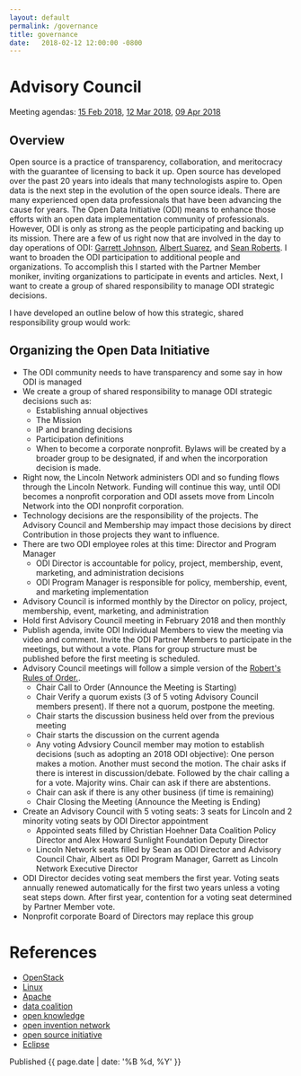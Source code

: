 ```yaml
---
layout: default
permalink: /governance
title: governance
date:   2018-02-12 12:00:00 -0800
---
```


# Advisory Council
Meeting agendas: [15 Feb 2018](https://docs.google.com/document/d/1Z82xg_sW-8wNifRwegm_MIn8M0n1wKU2THkK6nwx27c/edit?usp=sharing), [12 Mar 2018](https://docs.google.com/document/d/13No6EIjtrVDbQbOBEA-YpR-9ZgsQFZ5CR27NSROb6Hg), [09 Apr 2018](https://docs.google.com/document/d/1xRIrqCFKqmp2lqPLJQme2vp5UgdsNnXM3qpsqAAbMXs/edit?usp=sharing)
## Overview
Open source is a practice of transparency, collaboration, and meritocracy with the guarantee of licensing to back it up. Open source has developed over the past 20 years into ideals that many technologists aspire to. Open data is the next step in the evolution of the open source ideals. There are many experienced open data professionals that have been advancing the cause for years. The Open Data Initiative (ODI) means to enhance those efforts with an open data implementation community of professionals. However, ODI is only as strong as the people participating and backing up its mission. There are a few of us right now that are involved in the day to day operations of ODI: [Garrett Johnson](https://www.linkedin.com/in/garrettwjohnson/), [Albert Suarez](https://www.linkedin.com/in/albert-suarez-iv-881955138/), and [Sean Roberts](https://www.linkedin.com/in/sarob/). I want to broaden the ODI participation to additional people and organizations. To accomplish this I started with the Partner Member moniker, inviting organizations to participate in events and articles. Next, I want to create a group of shared responsibility to manage ODI strategic decisions.

I have developed an outline below of how this strategic, shared responsibility group would work: 

## Organizing the Open Data Initiative
* The ODI community needs to have transparency and some say in how ODI is managed
* We create a group of shared responsibility to manage ODI strategic decisions such as: 
  * Establishing annual objectives
  * The Mission
  * IP and branding decisions
  * Participation definitions
  * When to become a corporate nonprofit. Bylaws will be created by a broader group to be designated, if and when the incorporation decision is made.
* Right now, the Lincoln Network administers ODI and so funding flows through the Lincoln Network. Funding will continue this way, until ODI becomes a nonprofit corporation and ODI assets move from Lincoln Network into the ODI nonprofit corporation.
* Technology decisions are the responsibility of the projects. The Advisory Council and Membership may impact those decisions by direct Contribution in those projects they want to influence.
* There are two ODI employee roles at this time: Director and Program Manager
  * ODI Director is accountable for policy, project, membership, event, marketing, and administration decisions
  * ODI Program Manager is responsible for policy, membership, event, and marketing implementation
* Advisory Council is informed monthly by the Director on policy, project, membership, event, marketing, and administration 
* Hold first Advisory Council meeting in February 2018 and then monthly
* Publish agenda, invite ODI Individual Members to view the meeting via video and comment. Invite the ODI Partner Members to participate in the meetings, but without a vote. Plans for group structure must be published before the first meeting is scheduled. 
* Advisory Council meetings will follow a simple version of the [Robert's Rules of Order.](https://en.wikipedia.org/wiki/Robert%27s_Rules_of_Order).
  * Chair Call to Order (Announce the Meeting is Starting)
  * Chair Verify a quorum exists (3 of 5 voting Advisory Council members present). If there not a quorum, postpone the meeting.
  * Chair starts the discussion business held over from the previous meeting
  * Chair starts the discussion on the current agenda
  * Any voting Advsiory Council member may motion to establish decisions (such as adopting an 2018 ODI objective): One person makes a motion. Another must second the motion. The chair asks if there is interest in discussion/debate. Followed by the chair calling a for a vote. Majority wins. Chair can ask if there are abstentions.
  * Chair can ask if there is any other business (if time is remaining)
  * Chair Closing the Meeting (Announce the Meeting is Ending)
* Create an Advisory Council with 5 voting seats: 3 seats for Lincoln and 2 minority voting seats by ODI Director appointment
  * Appointed seats filled by Christian Hoehner Data Coalition Policy Director and Alex Howard Sunlight Foundation Deputy Director
  * Lincoln Network seats filled by Sean as ODI Director and Advisory Council Chair, Albert as ODI Program Manager, Garrett as Lincoln Network Executive Director
* ODI Director decides voting seat members the first year. Voting seats annually renewed automatically for the first two years unless a voting seat steps down. After first year, contention for a voting seat determined by Partner Member vote.
* Nonprofit corporate Board of Directors may replace this group

# References
* [OpenStack ](https://docs.openstack.org/project-team-guide/introduction.html)
* [Linux ](https://www.linuxfoundation.org/bylaws/ )
* [Apache ](https://www.apache.org/foundation/governance/ )
* [data coalition ](https://www.datacoalition.org/about/ )
* [open knowledge ](https://okfn.org/team/governance/ )
* [open invention network ](http://www.openinventionnetwork.com/press-room/faqs/ )
* [open source initiative ](https://opensource.org/bylaws )
* [Eclipse ](http://www.eclipse.org/org/documents/)


Published {{ page.date | date: '%B %d, %Y' }}
